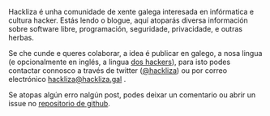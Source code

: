 

Hackliza é unha comunidade de xente galega interesada en infórmatica e cultura hacker. Estás lendo o blogue, aquí atoparás diversa información sobre software libre, programación, seguridade, privacidade, e outras herbas.


Se che cunde e queres colaborar, a idea é publicar en galego, a nosa lingua (e opcionalmente en inglés, a lingua [dos hackers](http://www.catb.org/~esr/faqs/hacker-howto.html#skills4)), para isto podes contactar connosco a través de twitter ([@hackliza](https://twitter.com/hackliza)) ou por correo electrónico hackliza@hackliza.gal .

Se atopas algún erro nalgún post, podes deixar un comentario ou abrir un issue no [repositorio de github](https://github.com/hackliza/hackliza.github.io).
